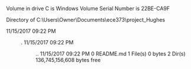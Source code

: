  Volume in drive C is Windows
 Volume Serial Number is 22BE-CA9F

 Directory of C:\Users\Owner\Documents\ece373\project_Hughes

11/15/2017  09:22 PM    <DIR>          .
11/15/2017  09:22 PM    <DIR>          ..
11/15/2017  09:22 PM                 0 README.md
               1 File(s)              0 bytes
               2 Dir(s)  136,745,156,608 bytes free
